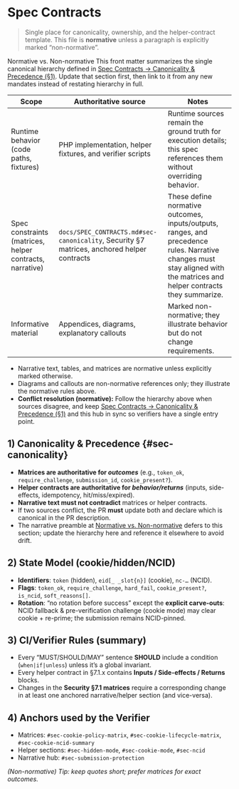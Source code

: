 # Spec Contracts

> Single place for canonicality, ownership, and the helper-contract template.
> This file is **normative** unless a paragraph is explicitly marked “non-normative”.

<!--8<-- [start:sec-normative-note] -->
<a id="sec-normative-note"></a>Normative vs. Non-normative
This front matter summarizes the single canonical hierarchy defined in [Spec Contracts → Canonicality & Precedence (§1)](#sec-canonicality). Update that section first, then link to it from any new mandates instead of restating hierarchy in full.

| Scope | Authoritative source | Notes |
|-------|----------------------|-------|
| Runtime behavior (code paths, fixtures) | PHP implementation, helper fixtures, and verifier scripts | Runtime sources remain the ground truth for execution details; this spec references them without overriding behavior. |
| Spec constraints (matrices, helper contracts, narrative) | `docs/SPEC_CONTRACTS.md#sec-canonicality`, Security §7 matrices, anchored helper contracts | These define normative outcomes, inputs/outputs, ranges, and precedence rules. Narrative changes must stay aligned with the matrices and helper contracts they summarize. |
| Informative material | Appendices, diagrams, explanatory callouts | Marked non-normative; they illustrate behavior but do not change requirements. |

- Narrative text, tables, and matrices are normative unless explicitly marked otherwise.
- Diagrams and callouts are non-normative references only; they illustrate the normative rules above.
- **Conflict resolution (normative):** Follow the hierarchy above when sources disagree, and keep [Spec Contracts → Canonicality & Precedence (§1)](#sec-canonicality) and this hub in sync so verifiers have a single entry point.
<!--8<-- [end:sec-normative-note] -->

## 1) Canonicality & Precedence {#sec-canonicality}
- **Matrices are authoritative for _outcomes_** (e.g., `token_ok`, `require_challenge`, `submission_id`, `cookie_present?`).
- **Helper contracts are authoritative for _behavior/returns_** (inputs, side-effects, idempotency, hit/miss/expired).
- **Narrative text must not contradict** matrices or helper contracts.
- If two sources conflict, the PR **must** update both and declare which is canonical in the PR description.
- The narrative preamble at [Normative vs. Non-normative](#sec-normative-note) defers to this section; update the hierarchy here and reference it elsewhere to avoid drift.

## 2) State Model (cookie/hidden/NCID)
- **Identifiers**: `token` (hidden), `eid[_ _slot{n}]` (cookie), `nc-…` (NCID).
- **Flags**: `token_ok`, `require_challenge`, `hard_fail`, `cookie_present?`, `is_ncid`, `soft_reasons[]`.
- **Rotation**: “no rotation before success” except the **explicit carve-outs**: NCID fallback & pre-verification challenge (cookie mode) may clear cookie + re-prime; the submission remains NCID-pinned.

## 3) CI/Verifier Rules (summary)
- Every “MUST/SHOULD/MAY” sentence **SHOULD** include a condition (`when|if|unless`) unless it’s a global invariant.
- Every helper contract in §7.1.x contains **Inputs / Side-effects / Returns** blocks.
- Changes in the **Security §7.1 matrices** require a corresponding change in at least one anchored narrative/helper section (and vice-versa).

## 4) Anchors used by the Verifier
- Matrices: `#sec-cookie-policy-matrix`, `#sec-cookie-lifecycle-matrix`, `#sec-cookie-ncid-summary`
- Helper sections: `#sec-hidden-mode`, `#sec-cookie-mode`, `#sec-ncid`
- Narrative hub: `#sec-submission-protection`

*(Non-normative) Tip: keep quotes short; prefer matrices for exact outcomes.*
